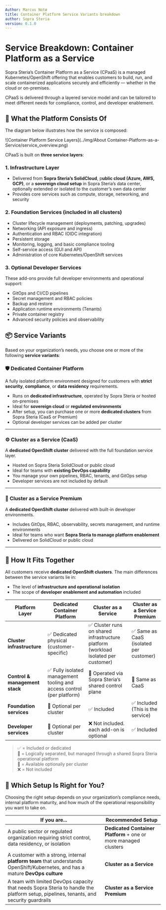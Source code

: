 ```yaml
---
Author: Marcus Notø
title: Container Platform Service Variants breakdown
author: Sopra Steria
version: 0.1.0
---
```


# Service Breakdown: Container Platform as a Service


Sopra Steria’s Container Platform as a Service (CPaaS) is a managed Kubernetes/OpenShift offering that enables customers to build, run, and scale containerized applications securely and efficiently — whether in the cloud or on-premises.

CPaaS is delivered through a layered service model and can be tailored to meet different needs for compliance, control, and developer enablement.


## 🧱 What the Platform Consists Of


The diagram below illustrates how the service is composed:

![Container Platform Service Layers](../img/About Container-Platform-as-a-Service/service_overview.png)

CPaaS is built on **three service layers**:

### 1. **Infrastructure Layer**
- Delivered from **Sopra Steria’s SolidCloud**, p**ublic cloud (Azure, AWS, GCP)**, or a **sovereign cloud setup** in Sopra Steria’s data center, optionally extended or isolated to the customer’s own data center
- Provides core services such as compute, storage, networking, and security

### 2. **Foundation Services** (included in all clusters)
- Cluster lifecycle management (deployments, patching, upgrades)
- Networking (API exposure and ingress)
- Authentication and RBAC (OIDC integration)
- Persistent storage
- Monitoring, logging, and basic compliance tooling
- Self-service access (GUI and API)
- Administration of core Kubernetes/OpenShift services

### 3. **Optional Developer Services**
These add-ons provide full developer environments and operational support:
- GitOps and CI/CD pipelines
- Secret management and RBAC policies
- Backup and restore
- Application runtime environments (Tenants)
- Private container registry
- Advanced security policies and observability

## 📦 Service Variants

Based on your organization’s needs, you choose one or more of the following **service variants**:

### 🛡️ **Dedicated Container Platform**
A fully isolated platform environment designed for customers with **strict security**, **compliance**, or **data residency** requirements.

- Runs on **dedicated infrastructure**, operated by Sopra Steria or hosted on-premises
- Ideal for **sovereign cloud** or **regulated environments**
- After setup, you can purchase one or more **dedicated clusters** from Sopra Steria (CaaS or Premium)
- Optional developer services can be added per cluster

---

### ⚙️ **Cluster as a Service (CaaS)**
A **dedicated OpenShift cluster** delivered with the full foundation service layer.

- Hosted on Sopra Steria SolidCloud or public cloud
- Ideal for teams with **existing DevOps capability**
- You manage your own pipelines, RBAC, tenants, and GitOps setup
- Developer services are not included by default

---

### 🚀 **Cluster as a Service Premium**
A **dedicated OpenShift cluster** delivered with built-in developer environments.

- Includes GitOps, RBAC, observability, secrets management, and runtime environments
- Ideal for teams who want **Sopra Steria to manage platform enablement**
- Delivered on SolidCloud or public cloud

---
## 🔄 How It Fits Together

All customers receive **dedicated OpenShift clusters**. The main differences between the service variants lie in:

- The level of **infrastructure and operational isolation**
- The scope of **developer enablement and automation** included

| Platform Layer               | Dedicated Container Platform         | Cluster as a Service             | Cluster as a Service Premium     |
|-----------------------------|--------------------------------------|----------------------------------|----------------------------------|
| **Cluster infrastructure**  | ✅ Dedicated physical (customer-specific) | ✅ Cluster runs on shared infrastructure platform (workload isolated per customer) | ✅ Same as CaaS (isolated per customer) |
| **Control & management stack** | ✅ Fully isolated management tooling and access control (per platform) | 🔄 Operated via Sopra Steria’s shared control plane | 🔄 Same as CaaS |
| **Foundation services**     | 🔁 Optional per cluster              | ✅ Included                      | ✅ Included (This is the service)                     |
| **Developer services**      | 🔁 Optional per cluster              | ❌ Not included. each add-on is optional               | ✅ Included                      |

> ✅ = Included or dedicated  
> 🔄 = Logically separated, but managed through a shared Sopra Steria operational platform  
> 🔁 = Available optionally per cluster  
> ❌ = Not included

## 🧭 Which Setup Is Right for You?

Choosing the right setup depends on your organization’s compliance needs, internal platform maturity, and how much of the operational responsibility you want to take on.

| If you are...                                                                                   | Recommended Setup                              |
|--------------------------------------------------------------------------------------------------|------------------------------------------------|
| A public sector or regulated organization requiring strict control, data residency, or isolation | **Dedicated Container Platform** + one or more managed clusters |
| A customer with a strong, internal **platform team** that understands OpenShift/Kubernetes, and has a mature **DevOps culture** | **Cluster as a Service**                        |
| A team with limited DevOps capacity that needs Sopra Steria to handle the platform setup, pipelines, tenants, and security guardrails | **Cluster as a Service Premium**                |
